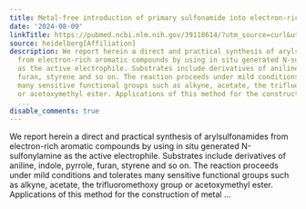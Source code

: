 ```yaml
---
title: Metal-free introduction of primary sulfonamide into electron-rich aromatics
date: '2024-08-09'
linkTitle: https://pubmed.ncbi.nlm.nih.gov/39118614/?utm_source=curl&utm_medium=rss&utm_campaign=pubmed-2&utm_content=1FakS-2QOkCT8HsMOQP1bCRQ4YzyumYOmxmF0moLsQ3dFB1E9V&fc=20220326224207&ff=20240809181323&v=2.18.0.post9+e462414
source: heidelberg[Affiliation]
description: We report herein a direct and practical synthesis of arylsulfonamides
  from electron-rich aromatic compounds by using in situ generated N-sulfonylamine
  as the active electrophile. Substrates include derivatives of aniline, indole, pyrrole,
  furan, styrene and so on. The reaction proceeds under mild conditions and tolerates
  many sensitive functional groups such as alkyne, acetate, the trifluoromethoxy group
  or acetoxymethyl ester. Applications of this method for the construction of metal
  ...
disable_comments: true
---
```

We report herein a direct and practical synthesis of arylsulfonamides from electron-rich aromatic compounds by using in situ generated N-sulfonylamine as the active electrophile. Substrates include derivatives of aniline, indole, pyrrole, furan, styrene and so on. The reaction proceeds under mild conditions and tolerates many sensitive functional groups such as alkyne, acetate, the trifluoromethoxy group or acetoxymethyl ester. Applications of this method for the construction of metal ...
